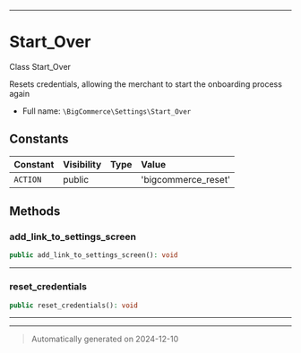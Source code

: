 ***

# Start_Over

Class Start_Over

Resets credentials, allowing the merchant to start the onboarding
process again

* Full name: `\BigCommerce\Settings\Start_Over`


## Constants

| Constant | Visibility | Type | Value |
|:---------|:-----------|:-----|:------|
|`ACTION`|public| |&#039;bigcommerce_reset&#039;|


## Methods


### add_link_to_settings_screen



```php
public add_link_to_settings_screen(): void
```












***

### reset_credentials



```php
public reset_credentials(): void
```












***


***
> Automatically generated on 2024-12-10
